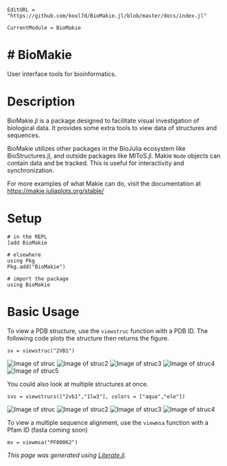 ```@meta
EditURL = "https://github.com/kool7d/BioMakie.jl/blob/master/docs/index.jl"
```

```@meta
CurrentModule = BioMakie
```
# # BioMakie

User interface tools for bioinformatics.

# Description

BioMakie.jl is a package designed to facilitate visual investigation of biological
data. It provides some extra tools to view data of structures and sequences.

BioMakie utilizes other packages in the BioJulia ecosystem like BioStructures.jl,
and outside packages like MIToS.jl. Makie `Node` objects can contain data
and be tracked. This is useful for interactivity and synchronization.

For more examples of what Makie can do, visit the documentation at
https://makie.juliaplots.org/stable/

# Setup

```@example index
# in the REPL
]add BioMakie

# elsewhere
using Pkg
Pkg.add("BioMakie")

# import the package
using BioMakie
```

# Basic Usage

To view a PDB structure, use the `viewstruc` function with a PDB ID. The following code plots the structure then returns the figure.

```@example index
sv = viewstruc("2VB1")
```
![Image of struc](assets/2vb1.png)
![Image of struc2](docs/assets/2vb1.png)
![Image of struc3](kool7d\BioMakie.jl\docs\assets\2vb1.png)
![Image of struc4](https://github.com/kool7d/BioMakie.jl/blob/master/assets/2vb1.png)
![Image of struc5](https://github.com/kool7d/BioMakie.jl/blob/gh-pages/assets/2vb1.png)

You could also look at multiple structures at once.

```@example index
svs = viewstrucs(["2vb1","1lw3"], colors = ["aqua","ele"])
```
![Image of struc](assets/2strucs.png)
![Image of struc2](docs/assets/2strucs.png)
![Image of struc3](https://github.com/kool7d/BioMakie.jl/blob/master/assets/2strucs.png)
![Image of struc4](https://github.com/kool7d/BioMakie.jl/blob/gh-pages/assets/2strucs.png)

To view a multiple sequence alignment, use the `viewmsa` function with a Pfam ID (fasta coming soon)
```@example
mv = viewmsa("PF00062")
```

*This page was generated using [Literate.jl](https://github.com/fredrikekre/Literate.jl).*
